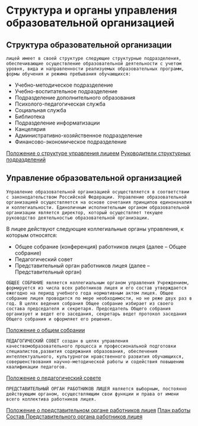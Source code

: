 Структура и органы управления образовательной организацией
==========================================================

Структура образовательной организации
-------------------------------------

`лицей имеет в своей структуре следующие структурные подразделения, обеспечивающие осуществление образовательной деятельности с учетом уровня, вида и направленности реализуемых образовательных программ, формы обучения и режима пребывания обучающихся:`

*   Учебно-методическое подразделение
*   Учебно-воспитательное подразделение
*   Подразделение дополнительного образования
*   Психолого-педагогическая служба
*   Социальная служба
*   Библиотека
*   Подразделение информатизации
*   Канцелярия
*   Административно-хозяйственное подразделение
*   Финансово-экономическое подразделение

[Положение о структуре управления лицеем](#) [Руководители структурных подразделений](#)

Управление образовательной организацией
---------------------------------------

`Управление образовательной организацией осуществляется в соответствии с законодательством Российской Федерации. Управление образовательной организацией осуществляется на основе сочетания принципов единоначалия и коллегиальности. Единоличным исполнительным органом образовательной организации является директор, который осуществляет текущее руководство деятельностью образовательной организации.`

В лицее действуют следующие коллегиальные органы управления, к которым относятся:

*   Общее собрание (конференция) работников лицея (далее – Общее собрание)
*   Педагогический совет
*   Представительный орган работников лицея (далее – Представительный орган)

`ОБЩЕЕ СОБРАНИЕ является коллегиальным органом управления Учреждением, формируется из числа всех работников лицея и его состав утверждается ежегодно на период учебного года нормативным актом лицея. Общее собрание лицея проводится по мере необходимости, но не реже двух раз в год. В целях ведения собрания Общее собрание избирает из своего состава председателя и секретаря. Председатель Общего собрания организует и ведет его заседания, секретарь ведет протокол заседания Общего собрания и оформляет его решения.`

[Положение о общем собрании](#)

`ПЕДАГОГИЧЕСКИЙ СОВЕТ создан в целях управления качествомобразовательного процесса и профессиональной подготовки специалистов,развития содержания образования, обеспечения интеллектуального, культурногои нравственного развития обучающихся, совершенствования научно-методической работы и содействия повышению квалификации педагогов.`

[Положение о педагогический совете](#)

`ПРЕДСТАВИТЕЛЬНЫЙ ОРГАН РАБОТНИКОВ ЛИЦЕЯ является выборным, постоянно действующим органом, осуществляющим свои функции и права от имени всего коллектива работников лицея.`

[Положение о представительном органе работников лицея](#) [План работы](#) [Состав Представительного органа работников лицея](#)